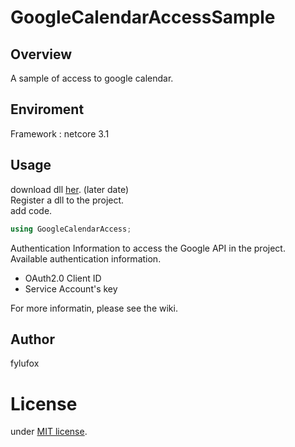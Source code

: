 # GoogleCalendarAccessSample
## Overview
A sample of access to google calendar.  

## Enviroment
Framework : netcore 3.1  

## Usage
download dll [her](https://github.com/fylufox/GoogleCalendarAccessSample/releases). (later date)  
Register a dll to the project.  
add code.
``` c#
using GoogleCalendarAccess;
```
Authentication Information to access the Google API in the project.  
Available authentication information.  
- OAuth2.0 Client ID  
- Service Account's key  

For more informatin, please see the wiki.

## Author
fylufox

# License
under [MIT license](https://en.wikipedia.org/wiki/MIT_License).
